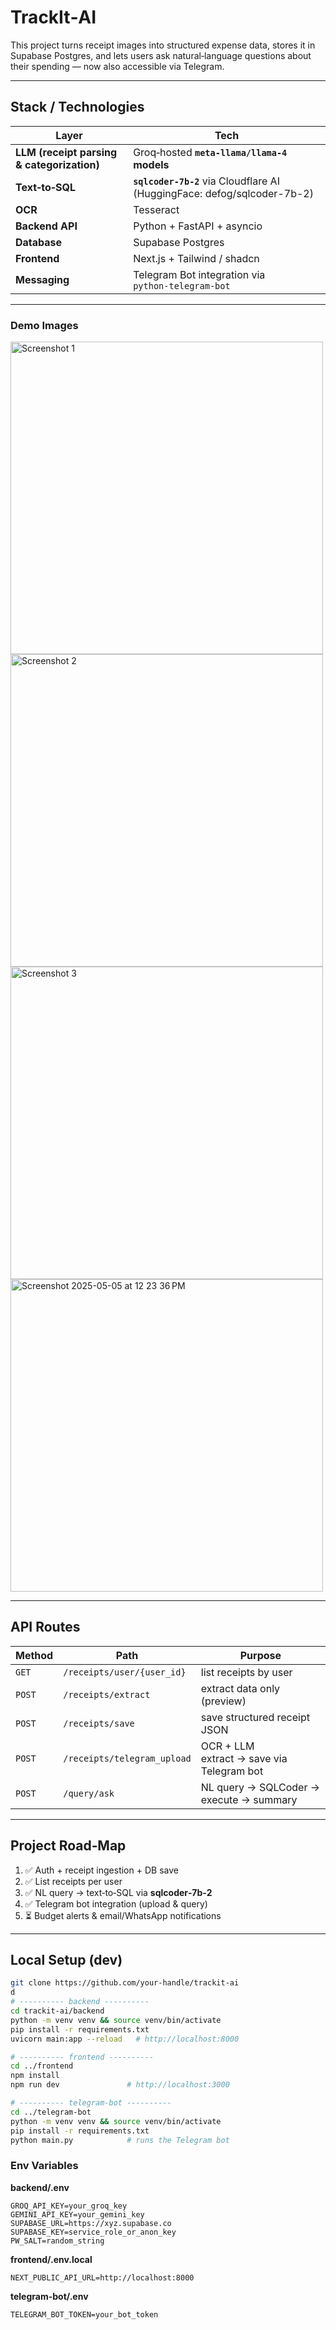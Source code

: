 # TrackIt‑AI

This project turns receipt images into structured expense data, stores it in Supabase Postgres, and lets users ask natural‑language questions about their spending — now also accessible via Telegram.

---

## Stack / Technologies

| Layer                               | Tech                                                                                         |
|-------------------------------------|----------------------------------------------------------------------------------------------|
| **LLM (receipt parsing & categorization)** | Groq‑hosted **`meta‑llama/llama‑4` models**                             |
| **Text‑to‑SQL**                     | **`sqlcoder-7b-2`** via Cloudflare AI (HuggingFace: defog/sqlcoder-7b-2)                      |
| **OCR**                             | Tesseract                                                                           |
| **Backend API**                     | Python + FastAPI + asyncio                                                                    |
| **Database**                        | Supabase Postgres                                                    |
| **Frontend**                        | Next.js + Tailwind / shadcn                                            |
| **Messaging**                       | Telegram Bot integration via `python‑telegram‑bot`                                            |

---

### Demo Images

<img src="https://github.com/user-attachments/assets/c112ecbf-d3b6-47d5-a9d5-e9ac20edf0b7" alt="Screenshot 1" width="500" />
<img src="https://github.com/user-attachments/assets/18aa4b03-7c33-42c6-912f-6b10111c54cc" alt="Screenshot 2" width="500" />
<img src="https://github.com/user-attachments/assets/bb757277-cd51-4702-8dbf-f647e7d8ee94" alt="Screenshot 3" width="500" />
<img width="500" alt="Screenshot 2025-05-05 at 12 23 36 PM" src="https://github.com/user-attachments/assets/1d45ffa9-f7e3-4b1c-ab76-e94dd93ac678" />

---

## API Routes

| Method | Path                          | Purpose                                      |
|--------|-------------------------------|----------------------------------------------|
| `GET`  | `/receipts/user/{user_id}`    | list receipts by user                        |
| `POST` | `/receipts/extract`           | extract data only (preview)                  |
| `POST` | `/receipts/save`              | save structured receipt JSON                 |
| `POST` | `/receipts/telegram_upload`   | OCR + LLM extract → save via Telegram bot     |
| `POST` | `/query/ask`                  | NL query → SQLCoder → execute → summary       |

---

## Project Road‑Map

1. ✅ Auth + receipt ingestion + DB save  
2. ✅ List receipts per user  
3. ✅ NL query → text‑to‑SQL via **sqlcoder‑7b‑2**  
4. ✅ Telegram bot integration (upload & query)  
5. ⏳ Budget alerts & email/WhatsApp notifications

---

## Local Setup (dev)

```bash
git clone https://github.com/your-handle/trackit-ai
d
# ---------- backend ----------
cd trackit-ai/backend
python -m venv venv && source venv/bin/activate
pip install -r requirements.txt
uvicorn main:app --reload   # http://localhost:8000

# ---------- frontend ----------
cd ../frontend
npm install
npm run dev               # http://localhost:3000

# ---------- telegram‑bot ----------
cd ../telegram-bot
python -m venv venv && source venv/bin/activate
pip install -r requirements.txt
python main.py            # runs the Telegram bot
```

### Env Variables

**backend/.env**
```
GROQ_API_KEY=your_groq_key
GEMINI_API_KEY=your_gemini_key
SUPABASE_URL=https://xyz.supabase.co
SUPABASE_KEY=service_role_or_anon_key
PW_SALT=random_string
```

**frontend/.env.local**
```
NEXT_PUBLIC_API_URL=http://localhost:8000
```

**telegram-bot/.env**
```
TELEGRAM_BOT_TOKEN=your_bot_token
```
